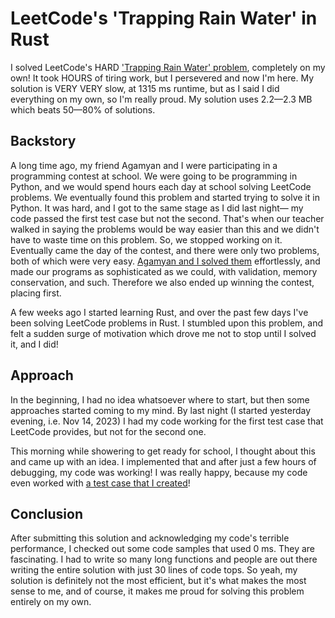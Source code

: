# LeetCode's 'Trapping Rain Water' in Rust
I solved LeetCode's HARD ['Trapping Rain Water' problem](https://leetcode.com/problems/trapping-rain-water/), completely on my own! It took HOURS of tiring work, but I persevered and now I'm here. My solution is VERY VERY slow, at 1315 ms runtime, but as I said I did everything on my own, so I'm really proud. My solution uses 2.2—2.3 MB which beats 50—80% of solutions.

## Backstory
A long time ago, my friend Agamyan and I were participating in a programming contest at school. We were going to be programming in Python, and we would spend hours each day at school solving LeetCode problems. We eventually found this problem and started trying to solve it in Python. It was hard, and I got to the same stage as I did last night— my code passed the first test case but not the second. That's when our teacher walked in saying the problems would be way easier than this and we didn't have to waste time on this problem. So, we stopped working on it. Eventually came the day of the contest, and there were only two problems, both of which were very easy. [Agamyan and I solved them](https://www.facebook.com/photo.php?fbid=665474542263992&set=pb.100064043553353.-2207520000&type=3) effortlessly, and made our programs as sophisticated as we could, with validation, memory conservation, and such. Therefore we also ended up winning the contest, placing first.

A few weeks ago I started learning Rust, and over the past few days I've been solving LeetCode problems in Rust. I stumbled upon this problem, and felt a sudden surge of motivation which drove me not to stop until I solved it, and I did!

## Approach
In the beginning, I had no idea whatsoever where to start, but then some approaches started coming to my mind. By last night (I started yesterday evening, i.e. Nov 14, 2023) I had my code working for the first test case that LeetCode provides, but not for the second one.

This morning while showering to get ready for school, I thought about this and came up with an idea. I implemented that and after just a few hours of debugging, my code was working! I was really happy, because my code even worked with [a test case that I created](https://docs.google.com/spreadsheets/d/1lVad9QU834tdYvtRYDS0fPmuFm0sT1x7lHCuMXmXKWo/edit?usp=sharing)!

## Conclusion
After submitting this solution and acknowledging my code's terrible performance, I checked out some code samples that used 0 ms. They are fascinating. I had to write so many long functions and people are out there writing the entire solution with just 30 lines of code tops. So yeah, my solution is definitely not the most efficient, but it's what makes the most sense to me, and of course, it makes me proud for solving this problem entirely on my own.
